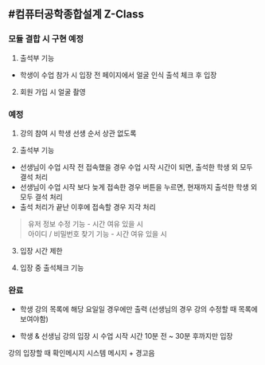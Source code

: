#컴퓨터공학종합설계 Z-Class
-------------
### 모듈 결합 시 구현 예정
1. 출석부 기능
- 학생이 수업 참가 시 입장 전 페이지에서 얼굴 인식 출석 체크 후 입장

2. 회원 가입 시 얼굴 촬영


### 예정
1. 강의 참여 시 학생 선생 순서 상관 없도록

2. 출석부 기능
- 선생님이 수업 시작 전 접속했을 경우 수업 시작 시간이 되면, 출석한 학생 외 모두 결석 처리
- 선생님이 수업 시작 보다 늦게 접속한 경우 버튼을 누르면, 현재까지 출석한 학생 외 모두 결석 처리
- 출석 처리가 끝난 이후에 접속할 경우 지각 처리

> 유저 정보 수정 기능 - 시간 여유 있을 시    
> 아이디 / 비밀번호 찾기 기능 - 시간 여유 있을 시

3. 입장 시간 제한

4. 입장 중 출석체크 기능


### 완료

- 학생
강의 목록에 해당 요일일 경우에만 출력 (선생님의 경우 강의 수정할 때 목록에 보여야함)

- 학생 & 선생님
강의 입장 시 수업 시작 시간 10분 전 ~ 30분 후까지만 입장




강의 입장할 때 확인메시지
시스템 메시지 + 경고음
